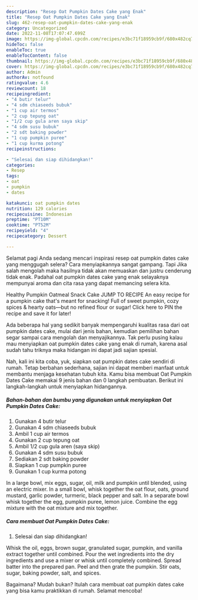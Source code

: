 ```yaml
---
description: "Resep Oat Pumpkin Dates Cake yang Enak"
title: "Resep Oat Pumpkin Dates Cake yang Enak"
slug: 462-resep-oat-pumpkin-dates-cake-yang-enak
category: Uncategorized
date: 2022-11-08T17:07:47.699Z
image: https://img-global.cpcdn.com/recipes/e3bc71f18959cb9f/680x482cq70/oat-pumpkin-dates-cake-foto-resep-utama.jpg
hideToc: false
enableToc: true
enableTocContent: false
thumbnail: https://img-global.cpcdn.com/recipes/e3bc71f18959cb9f/680x482cq70/oat-pumpkin-dates-cake-foto-resep-utama.jpg
cover: https://img-global.cpcdn.com/recipes/e3bc71f18959cb9f/680x482cq70/oat-pumpkin-dates-cake-foto-resep-utama.jpg
author: Admin
authorAv: notfound
ratingvalue: 4.6
reviewcount: 18
recipeingredient:
- "4 butir telur"
- "4 sdm chiaseeds bubuk"
- "1 cup air termos"
- "2 cup tepung oat"
- "1/2 cup gula aren saya skip"
- "4 sdm susu bubuk"
- "2 sdt baking powder"
- "1 cup pumpkin puree"
- "1 cup kurma potong"
recipeinstructions:

- "Selesai dan siap dihidangkan!"
categories:
- Resep
tags:
- oat
- pumpkin
- dates

katakunci: oat pumpkin dates 
nutrition: 129 calories
recipecuisine: Indonesian
preptime: "PT10M"
cooktime: "PT52M"
recipeyield: "4"
recipecategory: Dessert

---
```



Selamat pagi Anda sedang mencari inspirasi resep oat pumpkin dates cake yang menggugah selera? Cara menyiapkannya sangat gampang. Tapi Jika salah mengolah maka hasilnya tidak akan memuaskan dan justru cenderung tidak enak. Padahal oat pumpkin dates cake yang enak selayaknya mempunyai aroma dan cita rasa yang dapat memancing selera kita.


Healthy Pumpkin Oatmeal Snack Cake JUMP TO RECIPE An easy recipe for a pumpkin cake that&#39;s meant for snacking! Full of sweet pumpkin, cozy spices &amp; hearty oats—but no refined flour or sugar! Click here to PIN the recipe and save it for later!

Ada beberapa hal yang sedikit banyak mempengaruhi kualitas rasa dari oat pumpkin dates cake, mulai dari jenis bahan, kemudian pemilihan bahan segar sampai cara mengolah dan menyajikannya. Tak perlu pusing kalau mau menyiapkan oat pumpkin dates cake yang enak di rumah, karena asal sudah tahu triknya maka hidangan ini dapat jadi sajian spesial.


Nah, kali ini kita coba, yuk, siapkan oat pumpkin dates cake sendiri di rumah. Tetap berbahan sederhana, sajian ini dapat memberi manfaat untuk membantu menjaga kesehatan tubuh kita. Kamu bisa membuat Oat Pumpkin Dates Cake memakai 9 jenis bahan dan 0 langkah pembuatan. Berikut ini langkah-langkah untuk menyiapkan hidangannya.

<!--inarticleads1-->

##### Bahan-bahan dan bumbu yang digunakan untuk menyiapkan Oat Pumpkin Dates Cake:

1. Gunakan 4 butir telur
1. Gunakan 4 sdm chiaseeds bubuk
1. Ambil 1 cup air termos
1. Gunakan 2 cup tepung oat
1. Ambil 1/2 cup gula aren (saya skip)
1. Gunakan 4 sdm susu bubuk
1. Sediakan 2 sdt baking powder
1. Siapkan 1 cup pumpkin puree
1. Gunakan 1 cup kurma potong


In a large bowl, mix eggs, sugar, oil, milk and pumpkin until blended, using an electric mixer. In a small bowl, whisk together the oat flour, oats, ground mustard, garlic powder, turmeric, black pepper and salt. In a separate bowl whisk together the egg, pumpkin puree, lemon juice. Combine the egg mixture with the oat mixture and mix together. 

<!--inarticleads2-->

##### Cara membuat Oat Pumpkin Dates Cake:


1. Selesai dan siap dihidangkan!

Whisk the oil, eggs, brown sugar, granulated sugar, pumpkin, and vanilla extract together until combined. Pour the wet ingredients into the dry ingredients and use a mixer or whisk until completely combined. Spread batter into the prepared pan. Peel and then grate the pumpkin. Stir oats, sugar, baking powder, salt, and spices. 

Bagaimana? Mudah bukan? Itulah cara membuat oat pumpkin dates cake yang bisa kamu praktikkan di rumah. Selamat mencoba!
